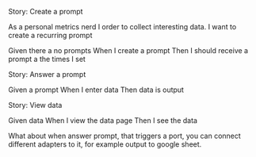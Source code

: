 Story: Create a prompt

As a personal metrics nerd
I order to collect interesting data.
I want to create a recurring prompt

Given there a no prompts
When I create a prompt
Then I should receive a prompt a the times I set


Story: Answer a prompt

Given a prompt
When I enter data
Then data is output

Story: View data

Given data
When I view the data page
Then I see the data


What about when answer prompt, that triggers a port,
you can connect different adapters to it, for example output to google sheet.